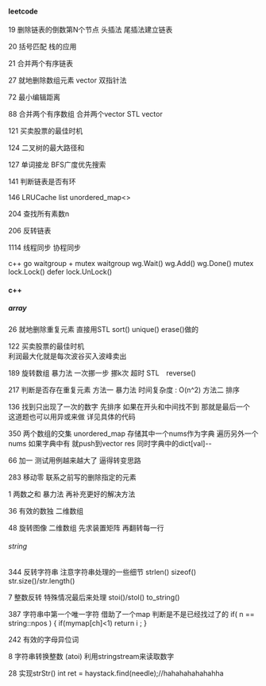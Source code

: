 #### leetcode 

19 删除链表的倒数第N个节点
头插法 尾插法建立链表 

20 括号匹配 栈的应用

21 合并两个有序链表

27 就地删除数组元素 vector 双指针法

72 最小编辑距离    

88 合并两个有序数组 合并两个vector  STL vector

121 买卖股票的最佳时机

124 二叉树的最大路径和


127 单词接龙 BFS广度优先搜索

141 判断链表是否有环

146 LRUCache list unordered_map<>

204 查找所有素数n

206 反转链表

1114  线程同步 协程同步

c++ go
waitgroup + mutex
waitgroup wg.Wait() wg.Add() wg.Done() 
mutex lock.Lock()  defer lock.UnLock()



#### c++
##### array

26 就地删除重复元素 
直接用STL sort() unique() erase()做的

122 买卖股票的最佳时机  
利润最大化就是每次波谷买入波峰卖出

189 旋转数组
暴力法 一次挪一步 挪k次 超时
STL　reverse()

217 判断是否存在重复元素
方法一 暴力法 
时间复杂度 : O(n^2)
方法二 排序 

136 找到只出现了一次的数字 
先排序 如果在开头和中间找不到 那就是最后一个
这道题也可以用异或来做 详见具体的代码

350 两个数组的交集 
unordered_map 存储其中一个nums作为字典
遍历另外一个nums 如果字典中有 就push到vector res
同时字典中的dict[val]--   

66 加一  测试用例越来越大了 逼得转变思路

283 移动零  联系之前写的删除指定的元素

1 两数之和  暴力法  再补充更好的解决方法

36 有效的数独  二维数组 

48 旋转图像  二维数组 先求装置矩阵 再翻转每一行

###### string

344 反转字符串  注意字符串处理的一些细节
strlen() sizeof() str.size()/str.length()

7  整数反转  特殊情况最后来处理  stoi()/stol()   to_string()

387 字符串中第一个唯一字符 借助了一个map 判断是不是已经找过了的
if( n == string::npos )
{
    if(mymap[ch]<1)
        return i ;
}

242 有效的字母异位词  

8 字符串转换整数 (atoi) 利用stringstream来读取数字

28 实现strStr() 
int ret = haystack.find(needle);//hahahahahahahha






